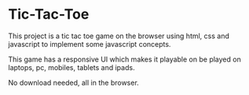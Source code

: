 # Tic-Tac-Toe
This project is a tic tac toe game on the browser using html, css and javascript to implement some javascript concepts.

This game has a responsive UI which makes it playable on be played on laptops, pc, mobiles, tablets and ipads.

No download needed, all in the browser.